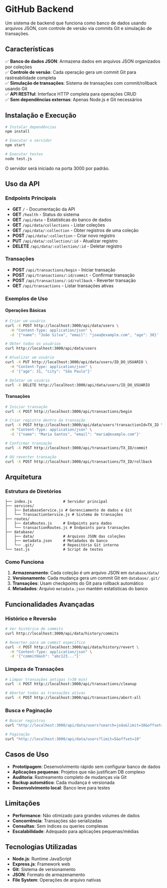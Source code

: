 # GitHub Backend

Um sistema de backend que funciona como banco de dados usando arquivos JSON, com controle de versão via commits Git e simulação de transações.

## Características

✅ **Banco de dados JSON**: Armazena dados em arquivos JSON organizados por coleções  
✅ **Controle de versão**: Cada operação gera um commit Git para rastreabilidade completa  
✅ **Simulação de transações**: Sistema de transações com commit/rollback usando Git  
✅ **API RESTful**: Interface HTTP completa para operações CRUD  
✅ **Sem dependências externas**: Apenas Node.js e Git necessários  

## Instalação e Execução

```bash
# Instalar dependências
npm install

# Executar o servidor
npm start

# Executar testes
node test.js
```

O servidor será iniciado na porta 3000 por padrão.

## Uso da API

### Endpoints Principais

- **GET** `/` - Documentação da API
- **GET** `/health` - Status do sistema
- **GET** `/api/data` - Estatísticas do banco de dados
- **GET** `/api/data/collections` - Listar coleções
- **GET** `/api/data/:collection` - Obter registros de uma coleção
- **POST** `/api/data/:collection` - Criar novo registro
- **PUT** `/api/data/:collection/:id` - Atualizar registro
- **DELETE** `/api/data/:collection/:id` - Deletar registro

### Transações

- **POST** `/api/transactions/begin` - Iniciar transação
- **POST** `/api/transactions/:id/commit` - Confirmar transação
- **POST** `/api/transactions/:id/rollback` - Reverter transação
- **GET** `/api/transactions` - Listar transações ativas

### Exemplos de Uso

#### Operações Básicas

```bash
# Criar um usuário
curl -X POST http://localhost:3000/api/data/users \
  -H "Content-Type: application/json" \
  -d '{"name": "João Silva", "email": "joao@example.com", "age": 30}'

# Obter todos os usuários
curl http://localhost:3000/api/data/users

# Atualizar um usuário
curl -X PUT http://localhost:3000/api/data/users/ID_DO_USUARIO \
  -H "Content-Type: application/json" \
  -d '{"age": 31, "city": "São Paulo"}'

# Deletar um usuário
curl -X DELETE http://localhost:3000/api/data/users/ID_DO_USUARIO
```

#### Transações

```bash
# Iniciar transação
curl -X POST http://localhost:3000/api/transactions/begin

# Criar registro dentro da transação
curl -X POST http://localhost:3000/api/data/users?transactionId=TX_ID \
  -H "Content-Type: application/json" \
  -d '{"name": "Maria Santos", "email": "maria@example.com"}'

# Confirmar transação
curl -X POST http://localhost:3000/api/transactions/TX_ID/commit

# OU reverter transação
curl -X POST http://localhost:3000/api/transactions/TX_ID/rollback
```

## Arquitetura

### Estrutura de Diretórios

```
├── index.js              # Servidor principal
├── services/
│   ├── DatabaseService.js # Gerenciamento de dados e Git
│   └── TransactionService.js # Sistema de transações
├── routes/
│   ├── dataRoutes.js     # Endpoints para dados
│   └── transactionRoutes.js # Endpoints para transações
├── database/
│   ├── data/             # Arquivos JSON das coleções
│   ├── metadata.json     # Metadados do banco
│   └── .git/             # Repositório Git interno
└── test.js               # Script de testes
```

### Como Funciona

1. **Armazenamento**: Cada coleção é um arquivo JSON em `database/data/`
2. **Versionamento**: Cada mudança gera um commit Git em `database/.git/`
3. **Transações**: Usam checkpoints do Git para rollback automático
4. **Metadados**: Arquivo `metadata.json` mantém estatísticas do banco

## Funcionalidades Avançadas

### Histórico e Reversão

```bash
# Ver histórico de commits
curl http://localhost:3000/api/data/history/commits

# Reverter para um commit específico
curl -X POST http://localhost:3000/api/data/history/revert \
  -H "Content-Type: application/json" \
  -d '{"commitHash": "abc123..."}'
```

### Limpeza de Transações

```bash
# Limpar transações antigas (>30 min)
curl -X POST http://localhost:3000/api/transactions/cleanup

# Abortar todas as transações ativas
curl -X POST http://localhost:3000/api/transactions/abort-all
```

### Busca e Paginação

```bash
# Buscar registros
curl "http://localhost:3000/api/data/users?search=joão&limit=10&offset=0"

# Paginação
curl "http://localhost:3000/api/data/users?limit=5&offset=10"
```

## Casos de Uso

- **Prototipagem**: Desenvolvimento rápido sem configurar banco de dados
- **Aplicações pequenas**: Projetos que não justificam DB complexo
- **Auditoria**: Rastreamento completo de mudanças via Git
- **Backup automático**: Cada mudança é versionada
- **Desenvolvimento local**: Banco leve para testes

## Limitações

- **Performance**: Não otimizado para grandes volumes de dados
- **Concorrência**: Transações são serializadas
- **Consultas**: Sem índices ou queries complexas
- **Escalabilidade**: Adequado para aplicações pequenas/médias

## Tecnologias Utilizadas

- **Node.js**: Runtime JavaScript
- **Express.js**: Framework web
- **Git**: Sistema de versionamento
- **JSON**: Formato de armazenamento
- **File System**: Operações de arquivo nativas
